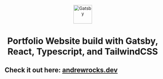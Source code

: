 <p align="center">
  <a href="https://www.gatsbyjs.com/?utm_source=starter&utm_medium=readme&utm_campaign=minimal-starter-ts">
    <img alt="Gatsby" src="https://www.gatsbyjs.com/Gatsby-Monogram.svg" width="60" />
  </a>
</p>
<h1 align="center">
  Portfolio Website build with Gatsby, React, Typescript, and TailwindCSS
</h1>

## Check it out here: <a href="https://andrewrocks.dev">andrewrocks.dev<a>
